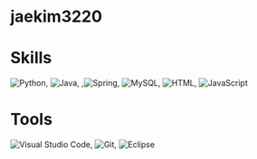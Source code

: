# jaekim3220

# Skills

![Python](https://img.shields.io/badge/Python-14354C?style=for-the-badge&logo=python&logoColor=white), ![Java](https://img.shields.io/badge/Java-ED8B00?style=for-the-badge&logo=openjdk&logoColor=white), ,![Spring](https://img.shields.io/badge/Spring-6DB33F?style=for-the-badge&logo=spring&logoColor=white), ![MySQL](https://img.shields.io/badge/MySQL-00000F?style=for-the-badge&logo=mysql&logoColor=white), ![HTML](https://img.shields.io/badge/HTML-239120?style=for-the-badge&logo=html5&logoColor=white), ![JavaScript](https://img.shields.io/badge/JavaScript-F7DF1E?style=for-the-badge&logo=JavaScript&logoColor=white)


# Tools

![Visual Studio Code](https://img.shields.io/badge/Visual_Studio_Code-0078D4?style=for-the-badge&logo=visual%20studio%20code&logoColor=white), ![Git](https://img.shields.io/badge/GIT-E44C30?style=for-the-badge&logo=git&logoColor=white), ![Eclipse](https://img.shields.io/badge/Eclipse-2C2255?style=for-the-badge&logo=eclipse&logoColor=white
)

